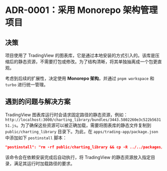 # ADR-0001：采用 Monorepo 架构管理项目

## 决策

项目使用了 TradingView 的图表库，它是通过本地安装的方式引入的。该库是压缩后的静态资源，不需要打包或修改。为了结构清晰，将其单独抽离成一个包更直观。

考虑到后续的扩展性，决定使用 **Monorepo 架构**，并通过 `pnpm workspace` 和 `turbo` 进行统一管理。

## 遇到的问题与解决方案

TradingView 图表库运行时会请求固定路径的静态资源，例如：`http://localhost:3000/charting_library/bundles/3443.5802260e3c522b563151.js`。为了确保这些资源可以被正确加载，需要将图表库的静态文件复制到 `public/charting_library` 目录下。为此，在 `apps/trading-app/package.json` 中添加如下 `postinstall` 脚本：

```json
"postinstall": "rm -rf public/charting_library && cp -R ../../packages/tv-charting-library ./public/charting_library"
```
该命令会在依赖安装完成后自动执行，将 TradingView 的静态资源放入指定目录，满足其运行时加载路径的要求。